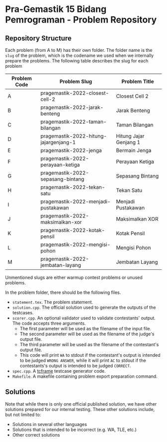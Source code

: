 # Pra-Gemastik 15 Bidang Pemrograman - Problem Repository

## Repository Structure

Each problem (from A to M) has their own folder. The folder name is the `slug` of the problem, which is the codename we used when we internally prepare the problems. The following table describes the slug for each problem

| Problem Code | Problem Slug   					| Problem Title             |
| ------------ | ---------------------------------- | --------------------------|
| A            | pragemastik-2022-closest-cell-2    | Closest Cell 2        	|
| B            | pragemastik-2022-jarak-benteng     | Jarak Benteng         	|
| C            | pragemastik-2022-taman-bilangan    | Taman Bilangan			|
| D            | pragemastik-2022-hitung-jajargenjang-1 | Hitung Jajar Genjang 1 	|
| E            | pragemastik-2022-jenga     				| Bermain Jenga 		    |
| F            | pragemastik-2022-perayaan-ketiga   | Perayaan Ketiga	        |
| G            | pragemastik-2022-sepasang-bintang 	| Sepasang Bintang			|
| H            | pragemastik-2022-tekan-satu        | Tekan Satu	            |
| I            | pragemastik-2022-menjadi-pustakawan | Menjadi Pustakawan        |
| J            | pragemastik-2022-maksimalkan-xor   | Maksimalkan XOR       	|
| K            | pragemastik-2022-kotak-pensil      | Kotak Pensil              |
| L            | pragemastik-2022-mengisi-pohon     | Mengisi Pohon	            |
| M            | pragemastik-2022-jembatan-layang   | Jembatan Layang           |

Unmentioned slugs are either warmup contest problems or unused problems.

In the problem folder, there should be the following files.

- `statement.tex`. The problem statement.
- `solution.cpp`. The official solution used to generate the outputs of the testcases.
- `scorer.cpp`. An optional validator used to validate contestants' output. The code accepts three arguments.
  - The first parameter will be used as the filename of the input file.
  - The second parameter will be used as the filename of the judge's output file.
  - The third parameter will be used as the filename of the contestant's output file.
  - This code will print `WA` to stdout if the contestant's output is intended to be judged `WRONG ANSWER`, while it will print `AC` to stdout if the contestants's output is intended to be judged `CORRECT`.
- `spec.cpp`. A <a href="https://tcframe.toki.id/">tcframe</a> testcase generator code.
- `Makefile`. A makefile containing problem export preparation command.

## Solutions

Note that while there is only one official published solution, we have other solutions prepared for our internal testing. These other solutions include, but not limited to:

- Solutions in several other languages
- Solutions that is intended to be incorrect (e.g. WA, TLE, etc.)
- Other correct solutions

